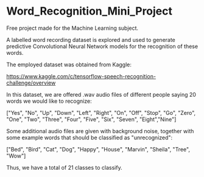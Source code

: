 # Word_Recognition_Mini_Project
Free project made for the Machine Learning subject.

A labelled word recording dataset is explored and used to generate predictive Convolutional Neural Network models for the recognition of these words.

The employed dataset was obtained from Kaggle:

https://www.kaggle.com/c/tensorflow-speech-recognition-challenge/overview

In this dataset, we are offered .wav audio files of different people saying 20 words we would like to recognize:

["Yes", "No", "Up", "Down", "Left", "Right", "On", "Off", "Stop", "Go", "Zero", "One", "Two", "Three", "Four", "Five", "Six", "Seven", "Eight","Nine"]

Some additional audio files are given with background noise, together with some example words that should be classified as "unrecognized":

["Bed", "Bird", "Cat", "Dog", "Happy", "House", "Marvin", "Sheila", "Tree", "Wow"]

Thus, we have a total of 21 classes to classify.
